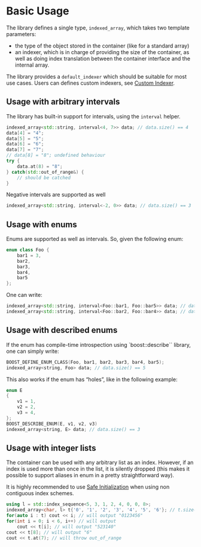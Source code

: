 <!--
Copyright 2022 Julien Blanc
Distributed under the Boost Software License, Version 1.0.
https://www.boost.org/LICENSE_1_0.txt
-->

# Basic Usage

The library defines a single type, `indexed_array`, which takes two template 
parameters:
* the type of the object stored in the container (like for a standard array)
* an indexer, which is in charge of providing the size of the container, as well
as doing index translation between the container interface and the internal
array.

The library provides a `default_indexer` which should be suitable for most use
cases. Users can defines custom indexers, see [Custom Indexer](customindexer.md).

## Usage with arbitrary intervals

The library has built-in support for intervals, using the `interval` helper.

```cpp
indexed_array<std::string, interval<4, 7>> data; // data.size() == 4
data[4] = "4";
data[5] = "5";
data[6] = "6";
data[7] = "7";
// data[8] = "8"; undefined behaviour
try {
	data.at(8) = "8";
} catch(std::out_of_range&) {
	// should be catched
}
```

Negative intervals are supported as well
```cpp
indexed_array<std::string, interval<-2, 0>> data; // data.size() == 3
```

## Usage with enums

Enums are supported as well as intervals. So, given the following enum:

```cpp
enum class Foo {
	bar1 = 3,
	bar2,
	bar3,
	bar4,
	bar5
};
```

One can write:

```cpp
indexed_array<std::string, interval<Foo::bar1, Foo::bar5>> data; // data.size() == 5
indexed_array<std::string, interval<Foo::bar2, Foo::bar4>> data; // data.size() == 3
```

## Usage with described enums

If the enum has compile-time introspection using `boost::describe`` library, one can
simply write:

```cpp
BOOST_DEFINE_ENUM_CLASS(Foo, bar1, bar2, bar3, bar4, bar5);
indexed_array<string, Foo> data; // data.size() == 5
```

This also works if the enum has “holes”, like in the following example:

```cpp
enum E
{
	v1 = 1,
	v2 = 2,
	v3 = 4,
};
BOOST_DESCRIBE_ENUM(E, v1, v2, v3)
indexed_array<string, E> data; // data.size() == 3
```

## Usage with integer lists

The container can be used with any arbitrary list as an index. However, if an
index is used more than once in the list, it is silently dropped (this makes
it possible to support aliases in enum in a pretty straightforward way).

It is highly recommended to use [Safe Initialization](safeinitialization.md) when using non contiguous
index schemes.

```cpp
using l = std::index_sequence<5, 3, 1, 2, 4, 0, 0, 8>;
indexed_array<char, l> t{'0', '1', '2', '3', '4', '5', '6'}; // t.size() == 7
for(auto i : t) cout << i; // will output "0123456"
for(int i = 0; i < 6, i++) // will output 
	cout << t[i]; // will output "523140"
cout << t[8]; // will output "6"
cout << t.at(7); // will throw out_of_range
```

